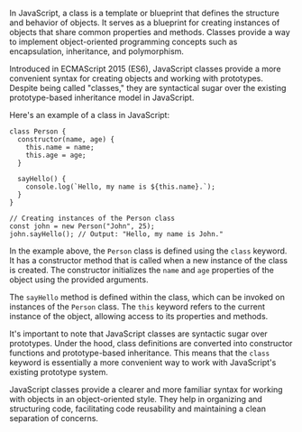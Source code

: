 In JavaScript, a class is a template or blueprint that defines the structure and behavior of objects. It serves as a blueprint for creating instances of objects that share common properties and methods. Classes provide a way to implement object-oriented programming concepts such as encapsulation, inheritance, and polymorphism.

Introduced in ECMAScript 2015 (ES6), JavaScript classes provide a more convenient syntax for creating objects and working with prototypes. Despite being called "classes," they are syntactical sugar over the existing prototype-based inheritance model in JavaScript.

Here's an example of a class in JavaScript:

```
class Person {
  constructor(name, age) {
    this.name = name;
    this.age = age;
  }

  sayHello() {
    console.log(`Hello, my name is ${this.name}.`);
  }
}

// Creating instances of the Person class
const john = new Person("John", 25);
john.sayHello(); // Output: "Hello, my name is John."
```

In the example above, the `Person` class is defined using the `class` keyword. It has a constructor method that is called when a new instance of the class is created. The constructor initializes the `name` and `age` properties of the object using the provided arguments.

The `sayHello` method is defined within the class, which can be invoked on instances of the `Person` class. The `this` keyword refers to the current instance of the object, allowing access to its properties and methods.

It's important to note that JavaScript classes are syntactic sugar over prototypes. Under the hood, class definitions are converted into constructor functions and prototype-based inheritance. This means that the `class` keyword is essentially a more convenient way to work with JavaScript's existing prototype system.

JavaScript classes provide a clearer and more familiar syntax for working with objects in an object-oriented style. They help in organizing and structuring code, facilitating code reusability and maintaining a clean separation of concerns.
